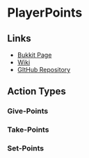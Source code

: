 # PlayerPoints

## Links

* [Bukkit Page](https://dev.bukkit.org/projects/playerpoints)
* [Wiki](https://dev.bukkit.org/projects/playerpoints/pages/configuration)
* [GItHub Repository](https://github.com/Mitsugaru/PlayerPoints/)

## Action Types

### Give-Points

### Take-Points

### Set-Points

